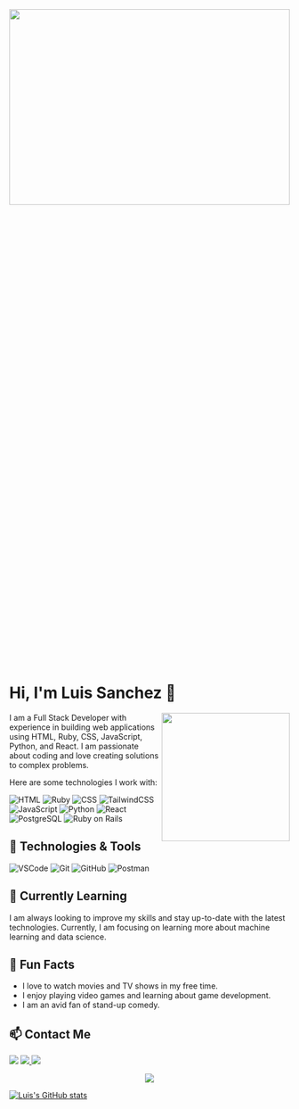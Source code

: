 <img align='center' src="https://theninehertz.com/wp-content/uploads/2020/06/full-stack-development.gif" width="100%" height="30%">

# Hi, I'm Luis Sanchez 👋
<img align='right' src="https://media.giphy.com/media/ZVik7pBtu9dNS/giphy.gif" width="230">

I am a Full Stack Developer with experience in building web applications using HTML, Ruby, CSS, JavaScript, Python, and React. I am passionate about coding and love creating solutions to complex problems. 

Here are some technologies I work with:

![HTML](https://img.shields.io/badge/-HTML-333333?style=flat&logo=HTML5)
![Ruby](https://img.shields.io/badge/-Ruby-333333?style=flat&logo=ruby)
![CSS](https://img.shields.io/badge/-CSS-333333?style=flat&logo=CSS3)
![TailwindCSS](https://img.shields.io/badge/-TailwindCSS-333333?style=flat&logo=TailwindCSS)
![JavaScript](https://img.shields.io/badge/-JavaScript-333333?style=flat&logo=javascript)
![Python](https://img.shields.io/badge/-Python-333333?style=flat&logo=python)
![React](https://img.shields.io/badge/-React-333333?style=flat&logo=react)
![PostgreSQL](https://img.shields.io/badge/-postgreSQL-333333?style=flat&logo=postgreSQL)
![Ruby on Rails](https://img.shields.io/badge/-RubyonRails-333333?style=flat&logo=rubyonrails)

## 🔧 Technologies & Tools

![VSCode](https://img.shields.io/badge/-VSCode-333333?style=flat&logo=visual-studio-code)
![Git](https://img.shields.io/badge/-Git-333333?style=flat&logo=git)
![GitHub](https://img.shields.io/badge/-GitHub-333333?style=flat&logo=github)
![Postman](https://img.shields.io/badge/-Postman-333333?style=flat&logo=postman)

## 🌱 Currently Learning

I am always looking to improve my skills and stay up-to-date with the latest technologies. Currently, I am focusing on learning more about machine learning and data science.

## 🎉 Fun Facts

- I love to watch movies and TV shows in my free time.
- I enjoy playing video games and learning about game development.
- I am an avid fan of stand-up comedy.

## 📫 Contact Me

<a href="https://www.linkedin.com/in/luissanchezz3/" target="_blank" alt="LinkedIn">
  <img src="https://img.shields.io/badge/-Linkedin-black?style=for-the-badge&amp;logo=Linkedin&amp;logoColor=1ed760&amp;link=https://www.linkedin.com/in/luissanchezz3/"></a>
<a target="_blank" href="mailto:luissanchezzamora23@gmail.com">
  <img src="https://img.shields.io/badge/-Gmail-black?style=for-the-badge&amp;logo=Gmail&amp;logoColor=1ed760&amp;link=mailto:luissanchezzamora23@gmail.com">
</a> 
<a target="_blank"href="https://twitter.com/its_luis_sz23">
  <img src="https://img.shields.io/badge/-Twitter-black?style=for-the-badge&logo=Twitter&logoColor=1ed760">
</a>

<p align="center">
<a href="https://www.codewars.com/users/sanieni6" target="_blank"><img src="https://www.codewars.com/users/sanieni6/badges/micro"/></a>
</p>

[![Luis's GitHub stats](https://github-readme-stats.vercel.app/api?username=sanieni6)](https://github.com/anuraghazra/github-readme-stats)


